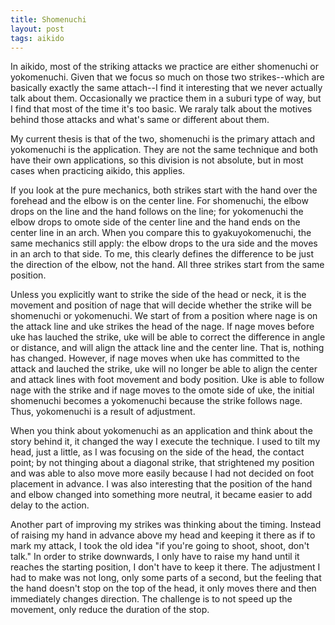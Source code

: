 ```yaml
---
title: Shomenuchi
layout: post
tags: aikido
---
```


In aikido, most of the striking attacks we practice are either shomenuchi or yokomenuchi. Given that we focus so much on those two strikes--which are basically exactly the same attach--I find it interesting that we never actually talk about them. Occasionally we practice them in a suburi type of way, but I find that most of the time it's too basic. We raraly talk about the motives behind those attacks and what's same or different about them.

My current thesis is that of the two, shomenuchi is the primary attach and yokomenuchi is the application. They are not the same technique and both have their own applications, so this division is not absolute, but in most cases when practicing aikido, this applies.

If you look at the pure mechanics, both strikes start with the hand over the forehead and the elbow is on the center line. For shomenuchi, the elbow drops on the line and the hand follows on the line; for yokomenuchi the elbow drops to omote side of the center line and the hand ends on the center line in an arch. When you compare this to gyakuyokomenuchi, the same mechanics still apply: the elbow drops to the ura side and the moves in an arch to that side. To me, this clearly defines the difference to be just the direction of the elbow, not the hand. All three strikes start from the same position.

Unless you explicitly want to strike the side of the head or neck, it is the movement and position of nage that will decide whether the strike will be shomenuchi or yokomenuchi. We start of from a position where nage is on the attack line and uke strikes the head of the nage. If nage moves before uke has lauched the strike, uke will be able to correct the difference in angle or distance, and will align the attack line and the center line. That is, nothing has changed. However, if nage moves when uke has committed to the attack and lauched the strike, uke will no longer be able to align the center and attack lines with foot movement and body position. Uke is able to follow nage with the strike and if nage moves to the omote side of uke, the initial shomenuchi becomes a yokomenuchi because the strike follows nage. Thus, yokomenuchi is a result of adjustment.

When you think about yokomenuchi as an application and think about the story behind it, it changed the way I execute the technique. I used to tilt my head, just a little, as I was focusing on the side of the head, the contact point; by not thinging about a diagonal strike, that strightened my position and was able to also move more easily because I had not decided on foot placement in advance. I was also interesting that the position of the hand and elbow changed into something more neutral, it became easier to add delay to the action.

Another part of improving my strikes was thinking about the timing. Instead of raising my hand in advance above my head and keeping it there as if to mark my attack, I took the old idea "if you're going to shoot, shoot, don't talk." In order to strike downwards, I only have to raise my hand until it reaches the starting position, I don't have to keep it there. The adjustment I had to make was not long, only some parts of a second, but the feeling that the hand doesn't stop on the top of the head, it only moves there and then immediately changes direction. The challenge is to not speed up the movement, only reduce the duration of the stop.